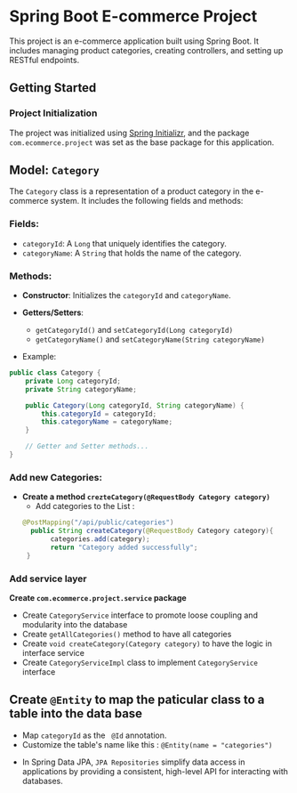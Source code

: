 # Spring Boot E-commerce Project

This project is an e-commerce application built using Spring Boot. It includes managing product categories, creating controllers, and setting up RESTful endpoints.

## Getting Started

### Project Initialization

The project was initialized using [Spring Initializr](https://start.spring.io/), and the package `com.ecommerce.project` was set as the base package for this application.

## Model: `Category`

The `Category` class is a representation of a product category in the e-commerce system. It includes the following fields and methods:

### Fields:
- `categoryId`: A `Long` that uniquely identifies the category.
- `categoryName`: A `String` that holds the name of the category.

### Methods:
- **Constructor**: Initializes the `categoryId` and `categoryName`.
- **Getters/Setters**: 
  - `getCategoryId()` and `setCategoryId(Long categoryId)`
  - `getCategoryName()` and `setCategoryName(String categoryName)`

- Example:
```java
public class Category {
    private Long categoryId;
    private String categoryName;

    public Category(Long categoryId, String categoryName) {
        this.categoryId = categoryId;
        this.categoryName = categoryName;
    }

    // Getter and Setter methods...
}
```

### Add new Categories:
- **Create a method `crezteCategory(@RequestBody Category category)`**
   - Add categories to the List : 
   ```java
   @PostMapping("/api/public/categories")
     public String createCategory(@RequestBody Category category){
          categories.add(category);
          return "Category added successfully";
    }
  ```

### Add service layer
**Create `com.ecommerce.project.service` package**
- Create `CategoryService` interface to promote loose coupling and modularity into the database
- Create `getAllCategories()` method to have all categories
- Create `void createCategory(Category category)` to have the logic in interface service
- Create `CategoryServiceImpl` class to implement `CategoryService` interface 

## Create `@Entity`  to map the paticular class to a table into the data base
- Map `categoryId` as the ` @Id` annotation.
- Customize the table's name like this : `@Entity(name = "categories")`

* In Spring Data JPA, `JPA Repositories` simplify data access in applications by providing a consistent, high-level API for interacting with databases.